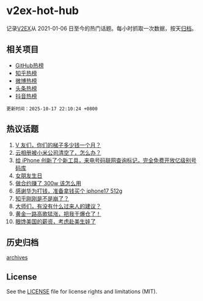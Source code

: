 # v2ex-hot-hub

 记录[V2EX](https://www.v2ex.com/)从 2021-01-06 日至今的热门话题。每小时抓取一次数据，按天[归档](archives)。
 
 ## 相关项目

- [GitHub热榜](https://github.com/lonnyzhang423/github-hot-hub)
- [知乎热榜](https://github.com/lonnyzhang423/zhihu-hot-hub)
- [微博热榜](https://github.com/lonnyzhang423/weibo-hot-hub)
- [头条热榜](https://github.com/lonnyzhang423/toutiao-hot-hub)
- [抖音热榜](https://github.com/lonnyzhang423/douyin-hot-hub)


 `更新时间：2025-10-17 22:10:24 +0800`

## 热议话题

1. [V 友们，你们的梯子多少钱一个月？](https://www.v2ex.com/t/1166326)
1. [云相册被小米公司清空了，怎么办？](https://www.v2ex.com/t/1166380)
1. [给 iPhone 创新了个新工具，来电号码联网查询标记，完全免费开放亿级别号码库](https://www.v2ex.com/t/1166284)
1. [女朋友生日](https://www.v2ex.com/t/1166279)
1. [做合约赚了 300w 该怎么用](https://www.v2ex.com/t/1166281)
1. [感谢华为打钱，准备拿钱买个 iphone17 512g](https://www.v2ex.com/t/1166341)
1. [知乎刚刚是不是崩了？](https://www.v2ex.com/t/1166290)
1. [大师们，有没有什么过来人的建议？](https://www.v2ex.com/t/1166280)
1. [黄金一路高歌猛涨，把我干爆仓了！](https://www.v2ex.com/t/1166333)
1. [眼馋美国的薪资，考虑赴美生娃了](https://www.v2ex.com/t/1166423)

## 历史归档

[archives](archives)

## License

See the [LICENSE](LICENSE) file for license rights and limitations (MIT).
